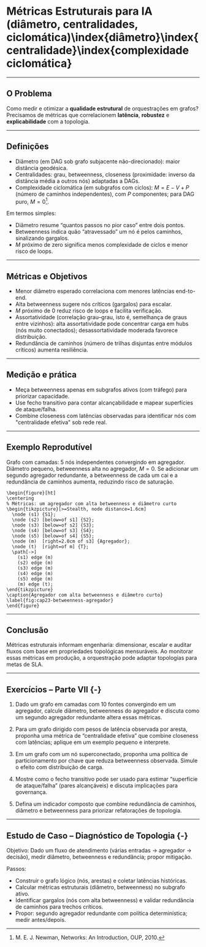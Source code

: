 # Métricas Estruturais para IA (diâmetro, centralidades, ciclomática)\index{diâmetro}\index{centralidade}\index{complexidade ciclomática}

---

## O Problema

Como medir e otimizar a **qualidade estrutural** de orquestrações em grafos? Precisamos de métricas que correlacionem **latência**, **robustez** e **explicabilidade** com a topologia.

---

## Definições

* Diâmetro (em DAG sob grafo subjacente não-direcionado): maior distância geodésica.
* Centralidades: grau, betweenness, closeness (proximidade: inverso da distância média a outros nós) adaptadas a DAGs.
* Complexidade ciclomática (em subgrafos com ciclos): $M = E - V + P$ (número de caminhos independentes), com $P$ componentes; para DAG puro, $M=0$[^1].

Em termos simples:

- Diâmetro resume “quantos passos no pior caso” entre dois pontos.
- Betweenness indica quão “atravessado” um nó é pelos caminhos, sinalizando gargalos.
- $M$ próximo de zero significa menos complexidade de ciclos e menor risco de loops.

---

## Métricas e Objetivos

* Menor diâmetro esperado correlaciona com menores latências end-to-end.
* Alta betweenness sugere nós críticos (gargalos) para escalar.
* $M$ próximo de 0 reduz risco de loops e facilita verificação.
* Assortatividade (correlação grau–grau, isto é, semelhança de graus entre vizinhos): alta assortatividade pode concentrar carga em hubs (nós muito conectados); desassortatividade moderada favorece distribuição.
* Redundância de caminhos (número de trilhas disjuntas entre módulos críticos) aumenta resiliência.

---

## Medição e prática

- Meça betweenness apenas em subgrafos ativos (com tráfego) para priorizar capacidade.
- Use fecho transitivo para contar alcançabilidade e mapear superfícies de ataque/falha.
- Combine closeness com latências observadas para identificar nós com "centralidade efetiva" sob rede real.

---

## Exemplo Reprodutível

Grafo com camadas: 5 nós independentes convergindo em agregador. Diâmetro pequeno, betweenness alta no agregador, $M=0$. Se adicionar um segundo agregador redundante, a betweenness de cada um cai e a redundância de caminhos aumenta, reduzindo risco de saturação.

```{=latex}
\begin{figure}[ht]
\centering
% Métricas: um agregador com alta betweenness e diâmetro curto
\begin{tikzpicture}[>=Stealth, node distance=1.6cm]
  \node (s1) {S1};
  \node (s2) [below=of s1] {S2};
  \node (s3) [below=of s2] {S3};
  \node (s4) [below=of s3] {S4};
  \node (s5) [below=of s4] {S5};
  \node (m)  [right=2.0cm of s3] {Agregador};
  \node (t)  [right=of m] {T};
  \path[->]
    (s1) edge (m)
    (s2) edge (m)
    (s3) edge (m)
    (s4) edge (m)
    (s5) edge (m)
    (m) edge (t);
\end{tikzpicture}
\caption{Agregador com alta betweenness e diâmetro curto}
\label{fig:cap23-betweenness-agregador}
\end{figure}
```

---

## Conclusão

Métricas estruturais informam engenharia: dimensionar, escalar e auditar fluxos com base em propriedades topológicas mensuráveis. Ao monitorar essas métricas em produção, a orquestração pode adaptar topologias para metas de SLA.

---

## Exercícios – Parte VII {-}

1) Dado um grafo em camadas com 10 fontes convergindo em um agregador, calcule diâmetro, betweenness do agregador e discuta como um segundo agregador redundante altera essas métricas.

2) Para um grafo dirigido com pesos de latência observada por aresta, proponha uma métrica de “centralidade efetiva” que combine closeness com latências; aplique em um exemplo pequeno e interprete.

3) Em um grafo com um nó superconectado, proponha uma política de particionamento por chave que reduza betweenness observada. Simule o efeito com distribuição de carga.

4) Mostre como o fecho transitivo pode ser usado para estimar “superfície de ataque/falha” (pares alcançáveis) e discuta implicações para governança.

5) Defina um indicador composto que combine redundância de caminhos, diâmetro e betweenness para priorizar refatorações de topologia.

---

## Estudo de Caso – Diagnóstico de Topologia {-}

Objetivo: Dado um fluxo de atendimento (várias entradas → agregador → decisão), medir diâmetro, betweenness e redundância; propor mitigação.

Passos:

- Construir o grafo lógico (nós, arestas) e coletar latências históricas.
- Calcular métricas estruturais (diâmetro, betweenness) no subgrafo ativo.
- Identificar gargalos (nós com alta betweenness) e validar redundância de caminhos para trechos críticos.
- Propor: segundo agregador redundante com política determinística; medir antes/depois.

[^1]: M. E. J. Newman, Networks: An Introduction, OUP, 2010.


